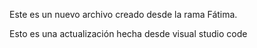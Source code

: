 Este es un nuevo archivo creado desde la rama Fátima.

Esto es una actualización hecha desde visual studio code